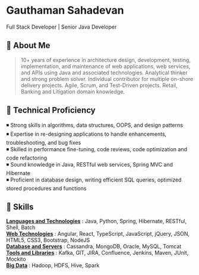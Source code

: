 # Gauthaman Sahadevan
Full Stack Developer | Senior Java Developer

:speech_balloon: About Me
---
> 10+ years of experience in architecture design, development, testing, implementation, and maintenance of web applications, web services, and APIs using Java and associated technologies. Analytical thinker and strong problem solver. Individual contributor for multiple on-shore delivery projects. Agile, Scrum, and Test-Driven projects. Retail, Banking and Litigation domain knowledge.

:muscle: Technical Proficiency 
---
:black_medium_small_square:  Strong skills in algorithms, data structures, OOPS, and design patterns\
:black_medium_small_square:  Expertise in re-designing applications to handle enhancements, troubleshooting, and bug fixes\
:black_medium_small_square:  Skilled in performance fine-tuning, code reviews, code optimization and code refactoring\
:black_medium_small_square:  Sound knowledge in Java, RESTful web services, Spring MVC and Hibernate\
:black_medium_small_square:  Proficient in database design, writing efficient SQL queries, optimized stored procedures and functions  

:brain: Skills
---
__<ins>Languages and Technologies</ins>__ : Java, Python, Spring, Hibernate, RESTful, Shell, Batch\
__<ins>Web Technologies</ins>__ : Angular, React, TypeScript, JavaScript, jQuery, JSON, HTML5, CSS3, Bootstrap, NodeJS\
__<ins>Database and Servers</ins>__ : Cassandra, MongoDB, Oracle, MySQL, Tomcat\
__<ins>Tools and Libraries</ins>__ : Kafka, GIT, JIRA, Confluence, Jenkins, Maven, JUnit, Mockito\
__<ins>Big Data</ins>__ : Hadoop, HDFS, Hive, Spark


